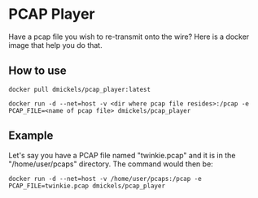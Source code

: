# PCAP Player
Have a pcap file you wish to re-transmit onto the wire?  Here is a docker image that help you do that.

## How to use
```docker pull dmickels/pcap_player:latest```

```docker run -d --net=host -v <dir where pcap file resides>:/pcap -e PCAP_FILE=<name of pcap file> dmickels/pcap_player```

## Example
Let's say you have a PCAP file named "twinkie.pcap" and it is in the "/home/user/pcaps" directory.
The command would then be:

```docker run -d --net=host -v /home/user/pcaps:/pcap -e PCAP_FILE=twinkie.pcap dmickels/pcap_player```

